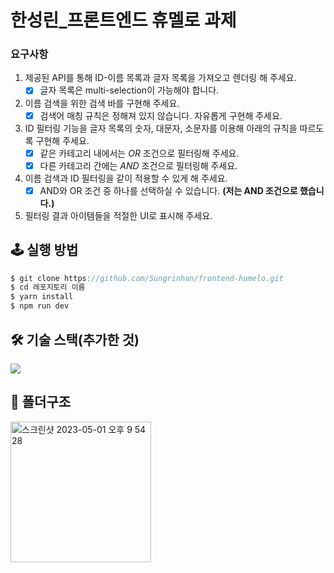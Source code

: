 # 한성린_프론트엔드 휴멜로 과제


### 요구사항

1. 제공된 API를 통해 ID-이름 목록과 글자 목록을 가져오고 렌더링 해 주세요.
    - [x] 글자 목록은 multi-selection이 가능해야 합니다.
2. 이름 검색을 위한 검색 바를 구현해 주세요.
    - [x] 검색어 매칭 규칙은 정해져 있지 않습니다. 자유롭게 구현해 주세요.
3. ID 필터링 기능을 글자 목록의 숫자, 대문자, 소문자를 이용해 아래의 규칙을 따르도록 구현해 주세요.
    - [x] 같은 카테고리 내에서는 *OR* 조건으로 필터링해 주세요.
    - [x] 다른 카테고리 간에는 *AND* 조건으로 필터링해 주세요.
4. 이름 검색과 ID 필터링을 같이 적용할 수 있게 해 주세요.
    - [x] AND와 OR 조건 중 하나를 선택하실 수 있습니다. **(저는 AND 조건으로 했습니다.)**
5. 필터링 결과 아이템들을 적절한 UI로 표시해 주세요.


## 🕹️ 실행 방법
```ts
$ git clone https://github.com/Sungrinhan/frontend-humelo.git
$ cd 레포지토리 이름
$ yarn install
$ npm run dev
```

## 🛠️ 기술 스택(추가한 것)
<!-- Redux Toolkit -->
<img src="https://img.shields.io/badge/redux tooklit-764ABC?style=for-the-badge&logo=redux&logoColor=white">


## 📂 폴더구조

<img width="225" alt="스크린샷 2023-05-01 오후 9 54 28" src="https://user-images.githubusercontent.com/78065205/235814049-2be80d81-3fc3-43d9-ae87-1b21522da056.png">
